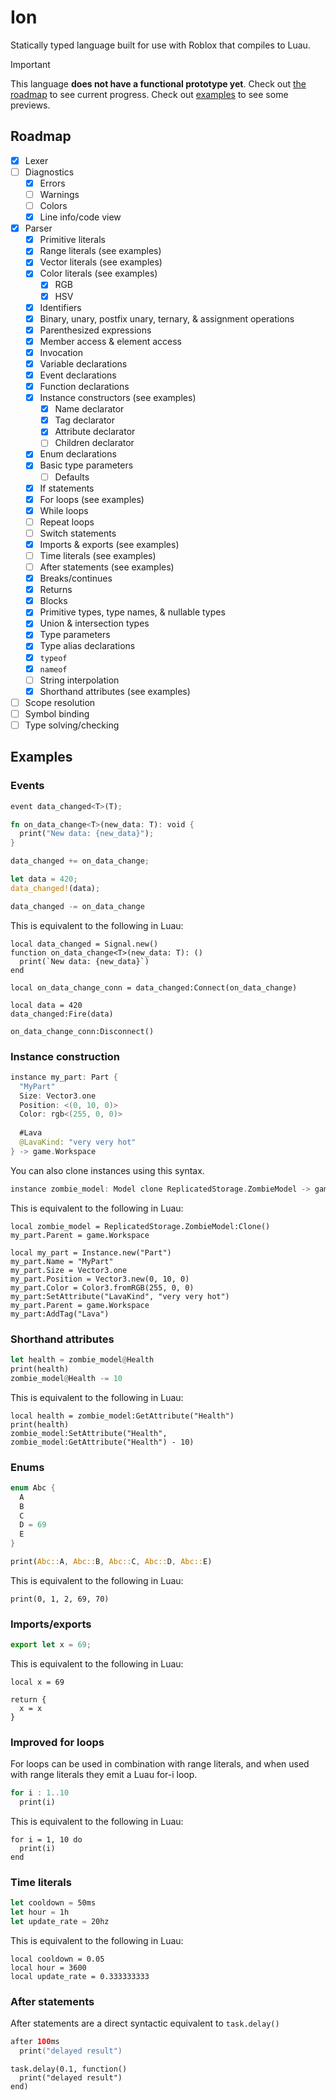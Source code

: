 # Ion

Statically typed language built for use with Roblox that compiles to Luau.

> [!IMPORTANT]
> This language **does not have a functional prototype yet**. Check out [the roadmap](#roadmap) to see current progress.
> Check out [examples](#examples) to see some previews.

## Roadmap

- [x] Lexer
- [ ] Diagnostics
    - [x] Errors
    - [ ] Warnings
    - [ ] Colors
    - [x] Line info/code view
- [x] Parser
    - [x] Primitive literals
    - [x] Range literals (see examples)
    - [x] Vector literals (see examples)
    - [x] Color literals (see examples)
        - [x] RGB
        - [x] HSV
    - [x] Identifiers
    - [x] Binary, unary, postfix unary, ternary, & assignment operations
    - [x] Parenthesized expressions
    - [x] Member access & element access
    - [x] Invocation
    - [x] Variable declarations
    - [x] Event declarations
    - [x] Function declarations
    - [x] Instance constructors (see examples)
        - [x] Name declarator
        - [x] Tag declarator
        - [x] Attribute declarator
        - [ ] Children declarator
    - [x] Enum declarations
    - [x] Basic type parameters
        - [ ] Defaults
    - [x] If statements
    - [x] For loops (see examples)
    - [x] While loops
    - [ ] Repeat loops
    - [ ] Switch statements
    - [x] Imports & exports (see examples)
    - [ ] Time literals (see examples)
    - [ ] After statements (see examples)
    - [x] Breaks/continues
    - [x] Returns
    - [x] Blocks
    - [x] Primitive types, type names, & nullable types
    - [x] Union & intersection types
    - [x] Type parameters
    - [x] Type alias declarations
    - [x] `typeof`
    - [x] `nameof`
    - [ ] String interpolation
    - [x] Shorthand attributes (see examples)
- [ ] Scope resolution
- [ ] Symbol binding
- [ ] Type solving/checking

## Examples

### Events

```rs
event data_changed<T>(T);

fn on_data_change<T>(new_data: T): void {
  print("New data: {new_data}");
}

data_changed += on_data_change;

let data = 420;
data_changed!(data);

data_changed -= on_data_change
```

This is equivalent to the following in Luau:

```luau
local data_changed = Signal.new()
function on_data_change<T>(new_data: T): ()
  print(`New data: {new_data}`)
end

local on_data_change_conn = data_changed:Connect(on_data_change)

local data = 420
data_changed:Fire(data)

on_data_change_conn:Disconnect()
```

### Instance construction

```swift
instance my_part: Part {
  "MyPart"
  Size: Vector3.one
  Position: <(0, 10, 0)>
  Color: rgb<(255, 0, 0)>
  
  #Lava
  @LavaKind: "very very hot"
} -> game.Workspace
```

You can also clone instances using this syntax.

```swift
instance zombie_model: Model clone ReplicatedStorage.ZombieModel -> game.Workspace

```

This is equivalent to the following in Luau:

```luau
local zombie_model = ReplicatedStorage.ZombieModel:Clone()
my_part.Parent = game.Workspace
```

```luau
local my_part = Instance.new("Part")
my_part.Name = "MyPart"
my_part.Size = Vector3.one
my_part.Position = Vector3.new(0, 10, 0)
my_part.Color = Color3.fromRGB(255, 0, 0)
my_part:SetAttribute("LavaKind", "very very hot")
my_part.Parent = game.Workspace
my_part:AddTag("Lava")
```

### Shorthand attributes

```rs
let health = zombie_model@Health
print(health)
zombie_model@Health -= 10
```

This is equivalent to the following in Luau:

```luau
local health = zombie_model:GetAttribute("Health")
print(health)
zombie_model:SetAttribute("Health", zombie_model:GetAttribute("Health") - 10)
```

### Enums

```rs
enum Abc {
  A
  B
  C
  D = 69
  E
}

print(Abc::A, Abc::B, Abc::C, Abc::D, Abc::E)
```

This is equivalent to the following in Luau:

```luau
print(0, 1, 2, 69, 70)
```

### Imports/exports

```ts
export let x = 69;
```

This is equivalent to the following in Luau:

```luau
local x = 69

return {
  x = x
}
```

### Improved for loops

For loops can be used in combination with range literals, and when used with range literals they emit a Luau for-i loop.

```rs
for i : 1..10
  print(i)
```

This is equivalent to the following in Luau:

```luau
for i = 1, 10 do
  print(i)
end
```

### Time literals

```rs
let cooldown = 50ms
let hour = 1h
let update_rate = 20hz
```

This is equivalent to the following in Luau:

```luau
local cooldown = 0.05
local hour = 3600
local update_rate = 0.333333333
```

### After statements

After statements are a direct syntactic equivalent to `task.delay()`

```swift
after 100ms
  print("delayed result")
```

```luau
task.delay(0.1, function()
  print("delayed result")
end)
```